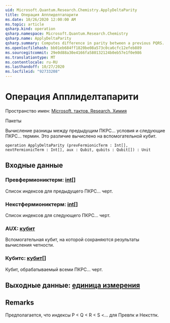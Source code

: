 ```yaml
---
uid: Microsoft.Quantum.Research.Chemistry.ApplyDeltaParity
title: Операция Апплиделтапарити
ms.date: 10/26/2020 12:00:00 AM
ms.topic: article
qsharp.kind: operation
qsharp.namespace: Microsoft.Quantum.Research.Chemistry
qsharp.name: ApplyDeltaParity
qsharp.summary: Computes difference in parity between a previous PQRS... terms and the next PQRS... term. This difference is computed on a auxiliary qubit.
ms.openlocfilehash: bb01eb684ff1820be08a573c0ca6cfc12efeb889
ms.sourcegitcommit: 29e0d88a30e4166fa580132124b0eb57e1f0e986
ms.translationtype: MT
ms.contentlocale: ru-RU
ms.lasthandoff: 10/27/2020
ms.locfileid: "92733208"
---
```

# <a name="applydeltaparity-operation"></a>Операция Апплиделтапарити

Пространство имен: [Microsoft. тактов. Research. Химия](xref:Microsoft.Quantum.Research.Chemistry)

Пакеты [](https://nuget.org/packages/)


Вычисление разницы между предыдущим ПКРС... условия и следующие ПКРС... термин. Это различие вычислено на вспомогательной кубит.

```qsharp
operation ApplyDeltaParity (prevFermionicTerm : Int[], nextFermionicTerm : Int[], aux : Qubit, qubits : Qubit[]) : Unit
```


## <a name="input"></a>Входные данные

### <a name="prevfermionicterm--int"></a>Превфермиониктерм: [int](xref:microsoft.quantum.lang-ref.int)[]

Список индексов для предыдущего ПКРС... черт.


### <a name="nextfermionicterm--int"></a>Некстфермиониктерм: [int](xref:microsoft.quantum.lang-ref.int)[]

Список индексов для следующего ПКРС... черт.


### <a name="aux--qubit"></a>AUX: [кубит](xref:microsoft.quantum.lang-ref.qubit)

Вспомогательная кубит, на которой сохраняются результаты вычисления четности.


### <a name="qubits--qubit"></a>Кубитс: [кубит](xref:microsoft.quantum.lang-ref.qubit)[]

Кубит, обрабатываемый всеми ПКРС... черт.



## <a name="output--unit"></a>Выходные данные: [единица измерения](xref:microsoft.quantum.lang-ref.unit)



## <a name="remarks"></a>Remarks

Предполагается, что индексы P < Q < R < S <... для Превпк и Некстпк.